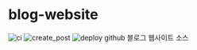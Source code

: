 # blog-website
![ci](https://github.com/sookim-1/blog-website/actions/workflows/ci.yml/badge.svg)
![create_post](https://github.com/sookim-1/blog-website/actions/workflows/create_post.yml/badge.svg)
![deploy](https://github.com/sookim-1/blog-website/actions/workflows/deploy.yml/badge.svg)
github 블로그 웹사이트 소스
